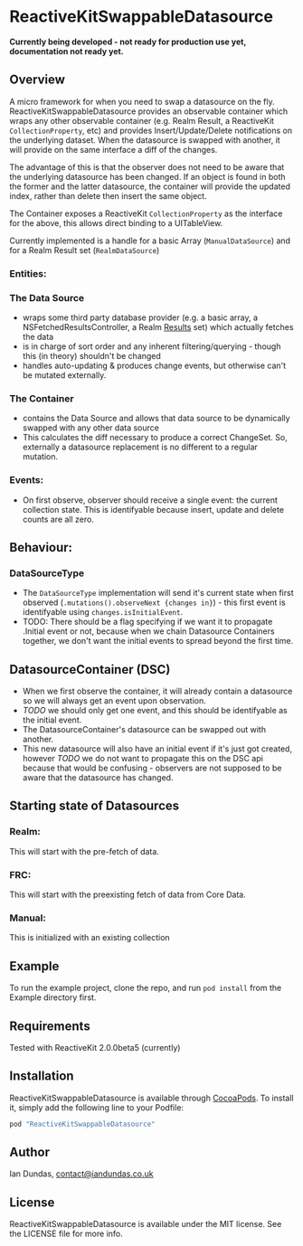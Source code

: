 # ReactiveKitSwappableDatasource

__Currently being developed - not ready for production use yet, documentation not ready yet.__

## Overview

A micro framework for when you need to swap a datasource on the fly. ReactiveKitSwappableDatasource provides an observable container which wraps any other observable container (e.g. Realm Result, a ReactiveKit `CollectionProperty`, etc) and provides Insert/Update/Delete notifications on the underlying dataset. When the datasource is swapped with another, it will provide on the same interface a diff of the changes.

The advantage of this is that the observer does not need to be aware that the underlying datasource has been changed. If an object is found in both the former and the latter datasource, the container will provide the updated index, rather than delete then insert the same object.

The Container exposes a ReactiveKit `CollectionProperty` as the interface for the above, this allows direct binding to a UITableView.

Currently implemented is a handle for a basic Array (`ManualDataSource`) and for a Realm Result set (`RealmDataSource`)

### Entities:

### The Data Source

- wraps some third party database provider (e.g. a basic array, a NSFetchedResultsController, a Realm [Results](https://realm.io/docs/swift/latest/api/Classes/Results.html) set) which actually fetches the data
- is in charge of sort order and any inherent filtering/querying - though this (in theory) shouldn't be changed
- handles auto-updating & produces change events, but otherwise can't be mutated externally.

### The Container

- contains the Data Source and allows that data source to be dynamically swapped with any other data source
- This calculates the diff necessary to produce a correct ChangeSet. So, externally a datasource replacement is no different to a regular mutation.

### Events:

- On first observe, observer should receive a single event: the current collection state. This is identifyable because insert, update and delete counts are all zero.


## Behaviour: 

### DataSourceType
- The `DataSourceType` implementation will send it's current state when first observed (`.mutations().observeNext {changes in}`) - this first event is identifyable using `changes.isInitialEvent`.
- TODO: There should be a flag specifying if we want it to propagate .Initial event or not, because when we chain Datasource Containers together, we don't want the initial events to spread beyond the first time.

## DatasourceContainer (DSC)
- When we first observe the container, it will already contain a datasource so we will always get an event upon observation. 
- _TODO_ we should only get one event, and this should be identifyable as the initial event.
- The DatasourceContainer's datasource can be swapped out with another. 
- This new datasource will also have an initial event if it's just got created, however _TODO_ we do not want to propagate this on the DSC api because that would be confusing - observers are not supposed to be aware that the datasource has changed.





## Starting state of Datasources

### Realm: 
This will start with the pre-fetch of data.

### FRC: 
This will start with the preexisting fetch of data from Core Data. 

### Manual:
This is initialized with an existing collection





## Example

To run the example project, clone the repo, and run `pod install` from the Example directory first.

## Requirements

Tested with ReactiveKit 2.0.0beta5 (currently)
## Installation

ReactiveKitSwappableDatasource is available through [CocoaPods](http://cocoapods.org). To install
it, simply add the following line to your Podfile:

```ruby
pod "ReactiveKitSwappableDatasource"
```

## Author

Ian Dundas, contact@iandundas.co.uk

## License

ReactiveKitSwappableDatasource is available under the MIT license. See the LICENSE file for more info.
